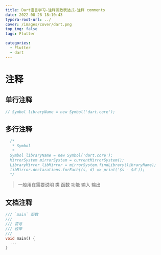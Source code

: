 ```yaml
---
title: Dart语言学习-注释函数表达式-注释 comments
date: 2022-08-28 18:10:43
typora-root-url: ../
cover: /images/cover/dart.png
top_img: false
tags: Flutter

categories:
  - Flutter
  - dart
---
```

# 注释

## 单行注释

```dart
// Symbol libraryName = new Symbol('dart.core');
```

## 多行注释

```dart
  /*
   * Symbol
   *
  Symbol libraryName = new Symbol('dart.core');
  MirrorSystem mirrorSystem = currentMirrorSystem();
  LibraryMirror libMirror = mirrorSystem.findLibrary(libraryName);
  libMirror.declarations.forEach((s, d) => print('$s - $d'));
  */
```

> 一般用在需要说明 类 函数 功能 输入 输出

## 文档注释

```dart
/// `main` 函数
///
/// 符号
/// 枚举
///
void main() {
  ...
}
```